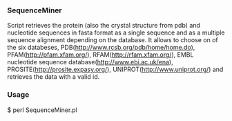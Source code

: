 ### SequenceMiner

Script retrieves the protein (also the crystal structure from pdb) and nucleotide sequences in fasta format 
as a single sequence and as a multiple sequence alignment depending on the database. It allows to choose on of 
the six databeses, PDB(http://www.rcsb.org/pdb/home/home.do), PFAM(http://pfam.xfam.org/), RFAM(http://rfam.xfam.org/),
EMBL nucleotide sequence database(http://www.ebi.ac.uk/ena), PROSITE(http://prosite.expasy.org/), 
UNIPROT(http://www.uniprot.org/) and retrieves the data with a valid id.

### Usage

$ perl SequenceMiner.pl 
